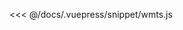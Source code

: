 <ClientOnly>
  <code-view name="wmts" :is-code-view="false"/>
</ClientOnly>

<<< @/docs/.vuepress/snippet/wmts.js
